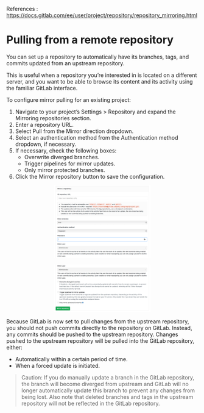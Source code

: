 References : 
https://docs.gitlab.com/ee/user/project/repository/repository_mirroring.html

# Pulling from a remote repository 
You can set up a repository to automatically have its branches, tags, and commits updated from an upstream repository.

This is useful when a repository you’re interested in is located on a different server, and you want to be able to browse its content and its activity using the familiar GitLab interface.

To configure mirror pulling for an existing project: 


1. Navigate to your project’s Settings > Repository and expand the Mirroring repositories section.
2. Enter a repository URL.
3. Select Pull from the Mirror direction dropdown.
4. Select an authentication method from the Authentication method dropdown, if necessary.
5. If necessary, check the following boxes:
    - Overwrite diverged branches.
    - Trigger pipelines for mirror updates.
    - Only mirror protected branches. 
6. Click the Mirror repository button to save the configuration. 


<p align="center">
  <img src="../pictures/repository_mirroring_pull_settings_upper.png" width="50%" height="50%">
</p>

<p align="center">
  <img src="../pictures/repository_mirroring_pull_settings_lower.png" width="50%" height="50%">
</p>



Because GitLab is now set to pull changes from the upstream repository, you should not push commits directly to the repository on GitLab. Instead, any commits should be pushed to the upstream repository. Changes pushed to the upstream repository will be pulled into the GitLab repository, either:

- Automatically within a certain period of time.
- When a forced update is initiated. 


> Caution: If you do manually update a branch in the GitLab repository, the branch will become diverged from upstream and GitLab will no longer automatically update this branch to prevent any changes from being lost. Also note that deleted branches and tags in the upstream repository will not be reflected in the GitLab repository.
